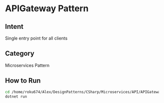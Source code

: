 # APIGateway Pattern

## Intent
Single entry point for all clients

## Category
Microservices Pattern

## How to Run
```bash
cd /home/roku674/Alex/DesignPatterns/CSharp/Microservices/API/APIGateway
dotnet run
```
